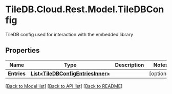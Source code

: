 # TileDB.Cloud.Rest.Model.TileDBConfig
TileDB config used for interaction with the embedded library

## Properties

Name | Type | Description | Notes
------------ | ------------- | ------------- | -------------
**Entries** | [**List&lt;TileDBConfigEntriesInner&gt;**](TileDBConfigEntriesInner.md) |  | [optional] 

[[Back to Model list]](../README.md#documentation-for-models) [[Back to API list]](../README.md#documentation-for-api-endpoints) [[Back to README]](../README.md)

